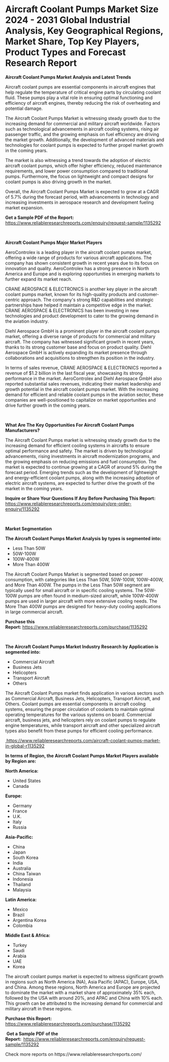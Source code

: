 <p><h1>Aircraft Coolant Pumps Market Size 2024 - 2031 Global Industrial Analysis, Key Geographical Regions, Market Share, Top Key Players, Product Types and Forecast Research Report</h1></p><p><strong>Aircraft Coolant Pumps Market Analysis and Latest Trends</strong></p>
<p><p>Aircraft coolant pumps are essential components in aircraft engines that help regulate the temperature of critical engine parts by circulating coolant fluid. These pumps play a vital role in ensuring optimal functioning and efficiency of aircraft engines, thereby reducing the risk of overheating and potential damage.</p><p>The Aircraft Coolant Pumps Market is witnessing steady growth due to the increasing demand for commercial and military aircraft worldwide. Factors such as technological advancements in aircraft cooling systems, rising air passenger traffic, and the growing emphasis on fuel efficiency are driving the market growth. Additionally, the development of advanced materials and technologies for coolant pumps is expected to further propel market growth in the coming years.</p><p>The market is also witnessing a trend towards the adoption of electric aircraft coolant pumps, which offer higher efficiency, reduced maintenance requirements, and lower power consumption compared to traditional pumps. Furthermore, the focus on lightweight and compact designs for coolant pumps is also driving growth in the market.</p><p>Overall, the Aircraft Coolant Pumps Market is expected to grow at a CAGR of 5.7% during the forecast period, with advancements in technology and increasing investments in aerospace research and development fueling market expansion.</p></p>
<p><strong>Get a Sample PDF of the Report:&nbsp;</strong> <a href="https://www.reliableresearchreports.com/enquiry/request-sample/1135292">https://www.reliableresearchreports.com/enquiry/request-sample/1135292</a></p>
<p>&nbsp;</p>
<p><strong>Aircraft Coolant Pumps Major Market Players</strong></p>
<p><p>AeroControlex is a leading player in the aircraft coolant pumps market, offering a wide range of products for various aircraft applications. The company has shown consistent growth in recent years due to its focus on innovation and quality. AeroControlex has a strong presence in North America and Europe and is exploring opportunities in emerging markets to further expand its market reach.</p><p>CRANE AEROSPACE & ELECTRONICS is another key player in the aircraft coolant pumps market, known for its high-quality products and customer-centric approach. The company's strong R&D capabilities and strategic partnerships have helped it maintain a competitive edge in the market. CRANE AEROSPACE & ELECTRONICS has been investing in new technologies and product development to cater to the growing demand in the aviation industry.</p><p>Diehl Aerospace GmbH is a prominent player in the aircraft coolant pumps market, offering a diverse range of products for commercial and military aircraft. The company has witnessed significant growth in recent years, thanks to its strong customer base and focus on product quality. Diehl Aerospace GmbH is actively expanding its market presence through collaborations and acquisitions to strengthen its position in the industry.</p><p>In terms of sales revenue, CRANE AEROSPACE & ELECTRONICS reported a revenue of $1.2 billion in the last fiscal year, showcasing its strong performance in the market. AeroControlex and Diehl Aerospace GmbH also reported substantial sales revenues, indicating their market leadership and growth potential in the aircraft coolant pumps market. With the increasing demand for efficient and reliable coolant pumps in the aviation sector, these companies are well-positioned to capitalize on market opportunities and drive further growth in the coming years.</p></p>
<p>&nbsp;</p>
<p><strong>What Are The Key Opportunities For Aircraft Coolant Pumps Manufacturers?</strong></p>
<p><p>The Aircraft Coolant Pumps market is witnessing steady growth due to the increasing demand for efficient cooling systems in aircrafts to ensure optimal performance and safety. The market is driven by technological advancements, rising investments in aircraft modernization programs, and the growing emphasis on reducing emissions and fuel consumption. The market is expected to continue growing at a CAGR of around 5% during the forecast period. Emerging trends such as the development of lightweight and energy-efficient coolant pumps, along with the increasing adoption of electric aircraft systems, are expected to further drive the growth of the market in the coming years.</p></p>
<p><strong>Inquire or Share Your Questions If Any Before Purchasing This Report:</strong> <a href="https://www.reliableresearchreports.com/enquiry/pre-order-enquiry/1135292">https://www.reliableresearchreports.com/enquiry/pre-order-enquiry/1135292</a></p>
<p>&nbsp;</p>
<p><strong>Market Segmentation</strong></p>
<p><strong>The Aircraft Coolant Pumps Market Analysis by types is segmented into:</strong></p>
<p><ul><li>Less Than 50W</li><li>50W-100W</li><li>100W-400W</li><li>More Than 400W</li></ul></p>
<p><p>The Aircraft Coolant Pumps Market is segmented based on power consumption, with categories like Less Than 50W, 50W-100W, 100W-400W, and More Than 400W. The pumps in the Less Than 50W segment are typically used for small aircraft or in specific cooling systems. The 50W-100W pumps are often found in medium-sized aircraft, while 100W-400W pumps are used in larger aircraft with more extensive cooling needs. The More Than 400W pumps are designed for heavy-duty cooling applications in large commercial aircraft.</p></p>
<p><strong>Purchase this Report:&nbsp;</strong><a href="https://www.reliableresearchreports.com/purchase/1135292">https://www.reliableresearchreports.com/purchase/1135292</a></p>
<p>&nbsp;</p>
<p><strong>The Aircraft Coolant Pumps Market Industry Research by Application is segmented into:</strong></p>
<p><ul><li>Commercial Aircraft</li><li>Business Jets</li><li>Helicopters</li><li>Transport Aircraft</li><li>Others</li></ul></p>
<p><p>The Aircraft Coolant Pumps market finds application in various sectors such as Commercial Aircraft, Business Jets, Helicopters, Transport Aircraft, and Others. Coolant pumps are essential components in aircraft cooling systems, ensuring the proper circulation of coolants to maintain optimal operating temperatures for the various systems on board. Commercial aircraft, business jets, and helicopters rely on coolant pumps to regulate engine temperatures, while transport aircraft and other specialized aircraft types also benefit from these pumps for efficient cooling performance.</p></p>
<p><a href="https://www.reliableresearchreports.com/aircraft-coolant-pumps-market-in-global-r1135292">&nbsp;https://www.reliableresearchreports.com/aircraft-coolant-pumps-market-in-global-r1135292</a></p>
<p><strong>In terms of Region, the Aircraft Coolant Pumps Market Players available by Region are:</strong></p>
<p>
    <p> <strong> North America: </strong>
        <ul>
            <li>United States</li>
            <li>Canada</li>
        </ul>
        </p> 
    <p> <strong> Europe: </strong>
        <ul>
            <li>Germany</li>
            <li>France</li>
            <li>U.K.</li>
            <li>Italy</li>
            <li>Russia</li>
        </ul>
        </p> 
    <p> <strong> Asia-Pacific: </strong>
        <ul>
            <li>China</li>
            <li>Japan</li>
            <li>South Korea</li>
            <li>India</li>
            <li>Australia</li>
            <li>China Taiwan</li>
            <li>Indonesia</li>
            <li>Thailand</li>
            <li>Malaysia</li>
        </ul>
        </p> 
    <p> <strong> Latin America: </strong>
        <ul>
            <li>Mexico</li>
            <li>Brazil</li>
            <li>Argentina Korea</li>
            <li>Colombia</li>
        </ul>
        </p> 
    <p> <strong> Middle East & Africa: </strong>
        <ul>
            <li>Turkey</li>
            <li>Saudi</li>
            <li>Arabia</li>
            <li>UAE</li>
            <li>Korea</li>
        </ul>
    </p>
    </p>
<p><p>The aircraft coolant pumps market is expected to witness significant growth in regions such as North America (NA), Asia Pacific (APAC), Europe, USA, and China. Among these regions, North America and Europe are projected to dominate the market with a market share of approximately 35% each, followed by the USA with around 20%, and APAC and China with 10% each. This growth can be attributed to the increasing demand for commercial and military aircraft in these regions.</p></p>
<p><strong>Purchase this Report: </strong><a href="https://www.reliableresearchreports.com/purchase/1135292">https://www.reliableresearchreports.com/purchase/1135292</a></p>
<p>&nbsp;<strong>Get a Sample PDF of the Report:&nbsp;&nbsp;</strong><a href="https://www.reliableresearchreports.com/enquiry/request-sample/1135292">https://www.reliableresearchreports.com/enquiry/request-sample/1135292</a></p>
<p><strong></strong></p>
<p>Check more reports on https://www.reliableresearchreports.com/</p>